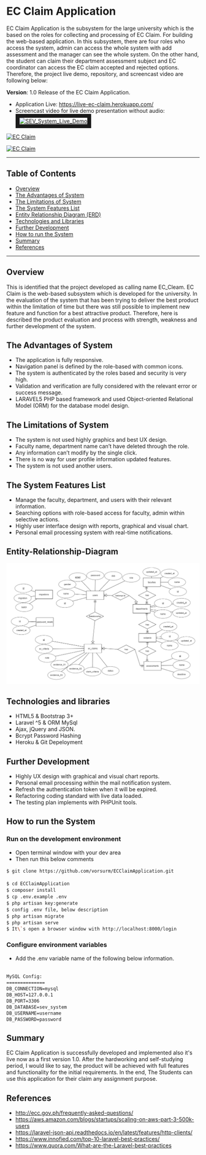 # EC Claim Application

EC Claim Application is the subsystem for the large university which is the based on the roles for collecting and processing of EC Claim. For building the web-based application. In this subsystem, there are four roles who access the system, admin can access the whole system with add assessment and the manager can see the whole system. On the other hand, the student can claim their department assessment subject and EC coordinator can access the EC claim accepted and rejected options. Therefore, the project live demo, repository, and screencast video are following below:

**Version**: 1.0 Release of the EC Claim Application.

- Application Live: https://live-ec-claim.herokuapp.com/
- Screencast video for live demo presentation without audio:
  <a href="https://www.useloom.com/share/5e7a93bd7aa64fc7b55a33b70b19a0e8"><img src="ec_claim_screencast_video.jpg" border="10" alt="SEV_System_Live_Demo" width="560" height="315" /></a>

[![EC Claim](https://i9.ytimg.com/vi/Fw8XNQBg3KA/mq1.jpg)](https://www.youtube.com/watch?v=nX_inqaAzOI&feature=youtu.be&hd=1 'EcClaim Video')

[![EC Claim](https://i9.ytimg.com/vi/Fw8XNQBg3KA/mq1.jpg)](https://youtu.be/Fw8XNQBg3KA 'EcClaim Video')

---

## Table of Contents

- [Overview](#overview)
- [The Advantages of System](#The-Advantages-of-System)
- [The Limitations of System](#The-Limitations-of-System)
- [The System Features List](#system-features-list)
- [Entity Relationship Diagram (ERD)](#Entity-Relationship-Diagram)
- [Technologies and Libraries](#technologies-and-libraries)
- [Further Development](#further-development)
- [How to run the System](#how-to-run-the-system)
- [Summary](#summary)
- [References](#references)

---

## Overview

This is identified that the project developed as calling name EC_Cleam. EC Claim is the web-based subsystem which is developed for the university. In the evaluation of the system that has been trying to deliver the best product within the limitation of time but there was still possible to implement new feature and function for a best attractive product. Therefore, here is described the product evaluation and process with strength, weakness and further development of the system.

## The Advantages of System

- The application is fully responsive.
- Navigation panel is defined by the role-based with common icons.
- The system is authenticated by the roles based and security is very high.
- Validation and verification are fully considered with the relevant error or success message.
- LARAVEL5 PHP based framework and used Object-oriented Relational Model (ORM) for the database model design.

## The Limitations of System

- The system is not used highly graphics and best UX design.
- Faculty name, department name can’t have deleted through the role.
- Any information can’t modify by the single click.
- There is no way for user profile information updated features.
- The system is not used another users.

## The System Features List

- Manage the faculty, department, and users with their relevant information.
- Searching options with role-based access for faculty, admin within selective actions.
- Highly user interface design with reports, graphical and visual chart.
- Personal email processing system with real-time notifications.

## Entity-Relationship-Diagram

![arc](eerd.jpg?raw=true 'EERD_Diagram')

## Technologies and libraries

- HTML5 & Bootstrap 3+
- Laravel ^5 & ORM MySql
- Ajax, jQuery and JSON.
- Bcrypt Password Hashing
- Heroku & Git Depeloyment

## Further Development

- Highly UX design with graphical and visual chart reports.
- Personal email processing within the mail notification system.
- Refresh the authentication token when it will be expired.
- Refactoring coding standard with live data loaded.
- The testing plan implements with PHPUnit tools.

## How to run the System

### Run on the development environment

- Open terminal window with your dev area
- Then run this below comments

```sh
$ git clone https://github.com/vorsurm/ECClaimApplication.git

$ cd ECClaimApplication
$ composer install
$ cp .env.example .env
$ php artisan key:generate
$ config .env file, below description
$ php artisan migrate
$ php artisan serve
$ It\`s open a browser window with http://localhost:8000/login

```

### Configure environment variables

- Add the .env variable name of the following below information.

```

MySQL Config:
==============
DB_CONNECTION=mysql
DB_HOST=127.0.0.1
DB_PORT=3306
DB_DATABASE=sev_system
DB_USERNAME=username
DB_PASSWORD=password

```

## Summary

EC Claim Application is successfully developed and implemented also it's live now as a first version 1.0. After the hardworking and self-studying period, I would like to say, the product will be achieved with full features and functionality for the initial requirements. In the end, The Students can use this application for their claim any assignment purpose.

## References

- http://ecc.gov.ph/frequently-asked-questions/
- https://aws.amazon.com/blogs/startups/scaling-on-aws-part-3-500k-users
- https://laravel-json-api.readthedocs.io/en/latest/features/http-clients/
- https://www.innofied.com/top-10-laravel-best-practices/
- https://www.quora.com/What-are-the-Laravel-best-practices

```

```
